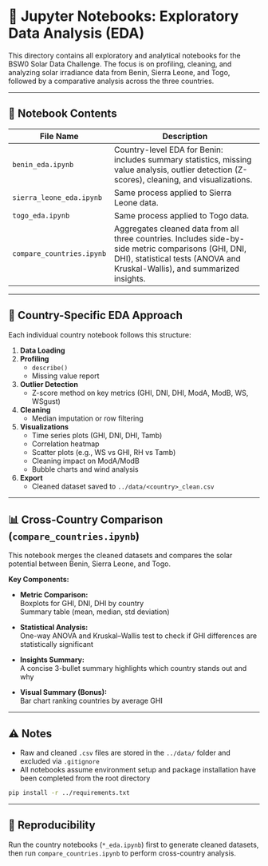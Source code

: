 # 📓 Jupyter Notebooks: Exploratory Data Analysis (EDA)

This directory contains all exploratory and analytical notebooks for the BSW0 Solar Data Challenge. The focus is on profiling, cleaning, and analyzing solar irradiance data from Benin, Sierra Leone, and Togo, followed by a comparative analysis across the three countries.

---

## 📁 Notebook Contents

| File Name                  | Description |
|---------------------------|-------------|
| `benin_eda.ipynb`         | Country-level EDA for Benin: includes summary statistics, missing value analysis, outlier detection (Z-scores), cleaning, and visualizations. |
| `sierra_leone_eda.ipynb`  | Same process applied to Sierra Leone data. |
| `togo_eda.ipynb`          | Same process applied to Togo data. |
| `compare_countries.ipynb` | Aggregates cleaned data from all three countries. Includes side-by-side metric comparisons (GHI, DNI, DHI), statistical tests (ANOVA and Kruskal-Wallis), and summarized insights. |

---

## 🧪 Country-Specific EDA Approach

Each individual country notebook follows this structure:

1. **Data Loading**  
2. **Profiling**  
   - `describe()`  
   - Missing value report  
3. **Outlier Detection**  
   - Z-score method on key metrics (GHI, DNI, DHI, ModA, ModB, WS, WSgust)  
4. **Cleaning**  
   - Median imputation or row filtering  
5. **Visualizations**  
   - Time series plots (GHI, DNI, DHI, Tamb)  
   - Correlation heatmap  
   - Scatter plots (e.g., WS vs GHI, RH vs Tamb)  
   - Cleaning impact on ModA/ModB  
   - Bubble charts and wind analysis  
6. **Export**  
   - Cleaned dataset saved to `../data/<country>_clean.csv`

---

## 📊 Cross-Country Comparison (`compare_countries.ipynb`)

This notebook merges the cleaned datasets and compares the solar potential between Benin, Sierra Leone, and Togo.

**Key Components:**

- **Metric Comparison:**  
  Boxplots for GHI, DNI, DHI by country  
  Summary table (mean, median, std deviation)  

- **Statistical Analysis:**  
  One-way ANOVA and Kruskal–Wallis test to check if GHI differences are statistically significant  

- **Insights Summary:**  
  A concise 3-bullet summary highlights which country stands out and why  

- **Visual Summary (Bonus):**  
  Bar chart ranking countries by average GHI

---

## ⚠️ Notes

- Raw and cleaned `.csv` files are stored in the `../data/` folder and excluded via `.gitignore`
- All notebooks assume environment setup and package installation have been completed from the root directory

```bash
pip install -r ../requirements.txt
````

---

## 📌 Reproducibility

Run the country notebooks (`*_eda.ipynb`) first to generate cleaned datasets, then run `compare_countries.ipynb` to perform cross-country analysis.

